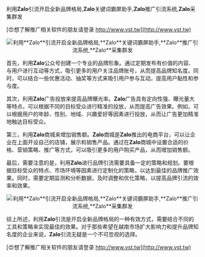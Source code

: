 利用**Zalo**引流开启全新品牌格局,**Zalo**关键词霸屏助手,**Zalo**推广引流系统,**Zalo**采集群发

[😍想了解推广相关软件的朋友请登录 http://www.vst.tw](http://www.vst.tw)

 <center><img src="https://vst.tw/MP4/tuiguang/png/5.png" alt="利用**Zalo**引流开启全新品牌格局,**Zalo**关键词霸屏助手,**Zalo**推广引流系统,**Zalo**采集群发"></center>

首先，利用**Zalo**公众号创建一个专业的品牌形象。通过定期发布有价值的内容、与用户进行互动等方式，吸引更多的用户关注品牌账号，从而提高品牌知名度。同时，可以结合一些优惠活动、抽奖等方式来吸引用户参与互动，提高用户黏性和参与度。

其次，利用**Zalo**广告投放来提高品牌曝光率。**Zalo**广告具有定向性强、曝光量大等特点，可以根据不同的目标受众进行精准的投放，从而提高广告效果。例如，可以根据用户的年龄、性别、地域、兴趣爱好等因素进行投放，从而让广告更加精准地触达目标受众。

第三，利用**Zalo**商城来增加销售额。**Zalo**商城是**Zalo**推出的电商平台，可以让企业在上面开设自己的店铺，展示和销售产品。通过在**Zalo**商城中设置合适的价格、营销策略、推广等方式，可以吸引更多的用户购买产品，从而增加销售额。

最后，需要注意的是，利用**Zalo**进行品牌引流需要具备一定的策略和规划。要根据目标受众的特点、市场环境等因素进行定制化的策略，以达到最佳的品牌推广效果。同时，需要定期监测和分析数据，及时调整和优化策略，以提高品牌引流的效率和效果。

 <center><img src="https://vst.tw/MP4/tuiguang/png/2.png" alt="利用**Zalo**引流开启全新品牌格局,**Zalo**关键词霸屏助手,**Zalo**推广引流系统,**Zalo**采集群发"></center>

综上所述，利用**Zalo**引流是开启全新品牌格局的一种有效方式，需要结合不同的工具和策略来实现最佳的效果。对于那些希望在越南市场扩大影响力和提升品牌知名度的企业来说，**Zalo**引流无疑是一个不可忽视的选择。

[😍想了解推广相关软件的朋友请登录 http://www.vst.tw](http://www.vst.tw)



